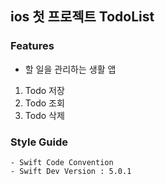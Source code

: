## ios 첫 프로젝트 TodoList

### Features
* 할 일을 관리하는 생활 앱
 1. Todo 저장
 2. Todo 조회
 3. Todo 삭제

### Style Guide
    - Swift Code Convention
    - Swift Dev Version : 5.0.1
